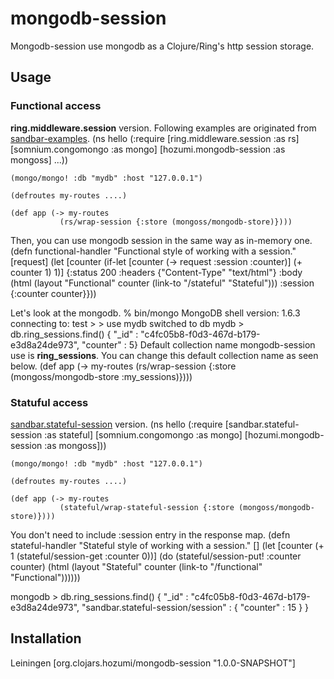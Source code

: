 # mongodb-session

Mongodb-session use mongodb as a Clojure/Ring's http session storage.

## Usage
### Functional access
**ring.middleware.session** version. Following examples are originated from [sandbar-examples](https://github.com/brentonashworth/sandbar-examples/blob/master/sessions/src/sandbar/examples/session_demo.clj).
    (ns hello
      (:require [ring.middleware.session :as rs]
                [somnium.congomongo :as mongo]
                [hozumi.mongodb-session :as mongoss]
	        ...))
	    
    (mongo/mongo! :db "mydb" :host "127.0.0.1")

    (defroutes my-routes ....)
    
    (def app (-> my-routes
               (rs/wrap-session {:store (mongoss/mongodb-store)})))

Then, you can use mongodb session in the same way as in-memory one.
    (defn functional-handler
      "Functional style of working with a session."
      [request]
      (let [counter (if-let [counter (-> request :session :counter)]
                      (+ counter 1)
                      1)]
        {:status 200
         :headers {"Content-Type" "text/html"}
         :body (html
                (layout "Functional" counter (link-to "/stateful" "Stateful")))
         :session {:counter counter}}))

Let's look at the mongodb.
    % bin/mongo
    MongoDB shell version: 1.6.3
    connecting to: test
    >
    > use mydb
    switched to db mydb
    > db.ring_sessions.find()
    { "_id" : "c4fc05b8-f0d3-467d-b179-e3d8a24de973", "counter" : 5}
Default collection name mongodb-session use is **ring_sessions**. You can change this default collection name as seen below.
    (def app (-> my-routes
               (rs/wrap-session {:store (mongoss/mongodb-store :my_sessions)})))

### Statuful access
[sandbar.stateful-session](https://github.com/brentonashworth/sandbar) version.
    (ns hello
      (:require [sandbar.stateful-session :as stateful]
                [somnium.congomongo :as mongo]
                [hozumi.mongodb-session :as mongoss]))
	    
    (mongo/mongo! :db "mydb" :host "127.0.0.1")
    
    (defroutes my-routes ....)

    (def app (-> my-routes
               (stateful/wrap-stateful-session {:store (mongoss/mongodb-store)})))
You don't need to include :session entry in the response map.
    (defn stateful-handler
      "Stateful style of working with a session."
      []
      (let [counter (+ 1 (stateful/session-get :counter 0))]
        (do (stateful/session-put! :counter counter)
            (html
                 (layout "Stateful" counter (link-to "/functional" "Functional"))))))

mongodb
    > db.ring_sessions.find()
    { "_id" : "c4fc05b8-f0d3-467d-b179-e3d8a24de973", "sandbar.stateful-session/session" : { "counter" : 15 } }

## Installation
Leiningen
    [org.clojars.hozumi/mongodb-session "1.0.0-SNAPSHOT"]


